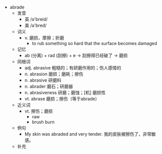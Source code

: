 - abrade
  - 发音
    - 英 /ə'breid/
    - 美 /ə'bred/
  - 词义
    - v. 磨损，摩擦；折磨
      - to rub something so hard that the surface becomes damaged
  - 记忆
    - ab (分离) + rad (刮擦) + e → 刮擦得已经破了 → 磨损
  - 同根词
    - adj. abrasive 粗糙的；有研磨作用的；伤人感情的
    - n. abrasion 磨损；磨耗；擦伤
    - n. abrasive 研磨料
    - n. abrader 磨石；研磨器
    - n. abrasiveness 研磨；磨蚀；[机] 磨损性
    - vt. abrase 磨损；擦伤（等于abrade）
  - 近义词
    - vt. 擦伤；磨损
      - raw
      - brush burn
  - 例句
    - My skin was abraded and very tender. 我的皮肤被擦伤了，非常敏感。
  - 补充